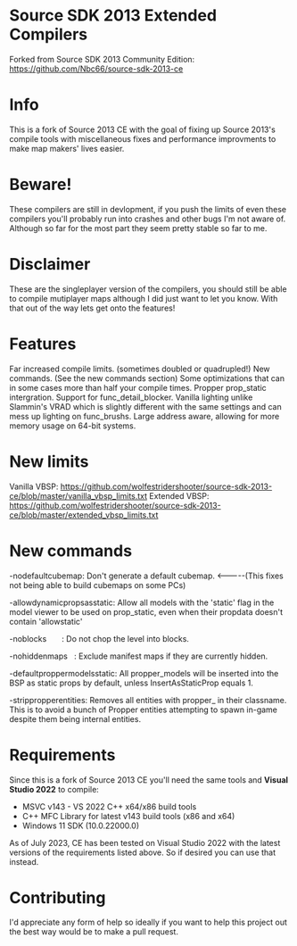 # Source SDK 2013 Extended Compilers
Forked from Source SDK 2013 Community Edition: https://github.com/Nbc66/source-sdk-2013-ce

# Info
This is a fork of Source 2013 CE with the goal of fixing up Source 2013's compile tools with miscellaneous fixes and performance improvments to make map makers' lives easier.

# Beware!
These compilers are still in devlopment, if you push the limits of even these compilers you'll probably run into crashes and other bugs I'm not aware of.
Although so far for the most part they seem pretty stable so far to me.

# Disclaimer
These are the singleplayer version of the compilers, you should still be able to compile mutiplayer maps although I did just want to let you know.
With that out of the way lets get onto the features!

# Features
Far increased compile limits. (sometimes doubled or quadrupled!)
New commands. (See the new commands section)
Some optimizations that can in some cases more than half your compile times.
Propper prop_static intergration.
Support for func_detail_blocker.
Vanilla lighting unlike Slammin's VRAD which is slightly different with the same settings and can mess up lighting on func_brushs.
Large address aware, allowing for more memory usage on 64-bit systems.

# New limits
Vanilla VBSP: https://github.com/wolfestridershooter/source-sdk-2013-ce/blob/master/vanilla_vbsp_limits.txt
Extended VBSP: https://github.com/wolfestridershooter/source-sdk-2013-ce/blob/master/extended_vbsp_limits.txt

# New commands
-nodefaultcubemap: Don't generate a default cubemap. <-----(This fixes not being able to build cubemaps on some PCs)

-allowdynamicpropsasstatic: Allow all models with the 'static' flag in the model viewer to be used on prop_static, even when their propdata doesn't contain 'allowstatic'

-noblocks       : Do not chop the level into blocks.

-nohiddenmaps   : Exclude manifest maps if they are currently hidden.

-defaultproppermodelsstatic: All propper_models will be inserted into the BSP
as static props by default, unless InsertAsStaticProp equals 1.

-strippropperentities: Removes all entities with propper_ in their classname.
This is to avoid a bunch of Propper entities attempting to spawn in-game despite them being internal entities.

# Requirements
Since this is a fork of Source 2013 CE you'll need the same tools and **Visual Studio 2022** to compile:
* MSVC v143 - VS 2022 C++ x64/x86 build tools
* C++ MFC Library for latest v143 build tools (x86 and x64)
* Windows 11 SDK (10.0.22000.0)

As of July 2023, CE has been tested on Visual Studio 2022 with the latest versions of the requirements listed above. So if desired you can use that instead.

# Contributing
I'd appreciate any form of help so ideally if you want to help this project out the best way would be to make a pull request.